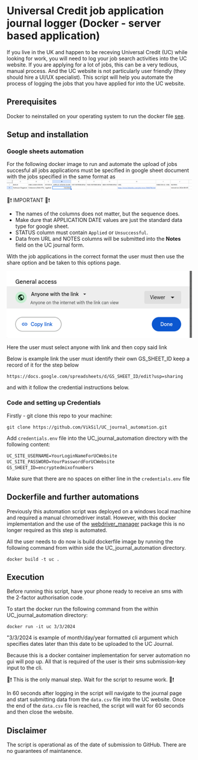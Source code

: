 # Universal Credit job application journal logger (Docker - server based application)

If you live in the UK and happen to be receving Universal Credit (UC) while looking for work, you will need to log your job search activities into the UC website. If you are applying for a lot of jobs, this can be a very tedious, manual process. And the UC website is not particularly user friendly (they should hire a UI/UX specialist). This script will help you automate the process of logging the jobs that you have applied for into the UC website.

## Prerequisites
 Docker to neinstalled on your operating system to run the docker file [see](https://docs.docker.com/engine/install/).

## Setup and installation

### Google sheets automation
For the following docker image to run and automate the upload of jobs succesful all jobs applications must be specified in google sheet document with the jobs specified in the same format as 
![Google Sheet example](gs_example.png)

🔴❗ IMPORTANT  🔴❗
* The names of the columns does not matter, but the sequence does.
* Make dure that APPLICATION DATE values are just the standard data type for google sheet.
* STATUS column must contain `Applied` or `Unsuccessful`.
* Data from URL and NOTES columns will be submitted into the **Notes** field on the UC journal form.

With the job applications in the correct format the user must then use the share option and be taken to this options page. 

![Google Sheet sharebox](share_gs.png) 

Here the user must select anyone with link and then copy said link

Below is example link the user must identify their own GS_SHEET_ID keep a record of it for the step below
    
    https://docs.google.com/spreadsheets/d/GS_SHEET_ID/edit?usp=sharing
    
and with it follow the credential instructions below.

### Code and setting up Credentials

Firstly - git clone this repo to your machine:

    git clone https://github.com/VikSil/UC_journal_automation.git

Add `credentials.env` file into the UC_journal_automation directory with the following content:

    UC_SITE_USERNAME=YourLoginNameForUCWebsite
    UC_SITE_PASSWORD=YourPasswordForUCWebsite
    GS_SHEET_ID=encryptedmixofnumbers

Make sure that there are no spaces on either line in the `credentials.env` file

## Dockerfile and further automations

Previously this automation script was deployed on a windows local machine and required a manual chromedriver install. However, with this docker implementation and the use of the [webdriver_manager](https://github.com/SergeyPirogov/webdriver_manager) package this is no longer required as this step is automated.

All the user needs to do now is build dockerfile image by running the following command from within side the UC_journal_automation directory.

    docker build -t uc .    

## Execution

Before running this script, have your phone ready to receive an sms with the 2-factor authorisation code.

To start the docker run the following command from the within UC_journal_automation directory:

    docker run -it uc 3/3/2024

"3/3/2024 is example of month/day/year formatted cli argument which specifies dates later than this date to be uploaded to the UC Journal.

Because this is a docker container implementation for server automation no gui will pop up. All that is required of the user is their sms submission-key input to the cli. 

🔴❗ This is the only manual step. Wait for the script to resume work. 🔴❗

In 60 seconds after logging in the script will navigate to the journal page and start submitting data from the `data.csv` file into the UC website. Once the end of the `data.csv` file is reached, the script will wait for 60 seconds and then close the website.

## Disclaimer
The script is operational as of the date of submission to GitHub. There are no guarantees of maintanence.